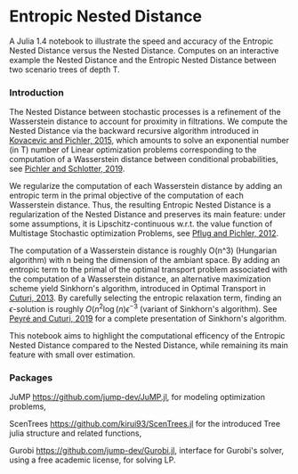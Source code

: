 # Entropic Nested Distance

A Julia 1.4 notebook to illustrate the speed and accuracy of the Entropic Nested Distance versus the Nested Distance. Computes on an interactive example the Nested Distance and the Entropic Nested Distance between two scenario trees of depth T.

### Introduction 

The Nested Distance between stochastic processes is a refinement of the Wasserstein distance to account for proximity in filtrations. We compute the Nested Distance via the backward recursive algorithm introduced in [Kovacevic and Pichler, 2015](https://www-user.tu-chemnitz.de/~alopi/publications/ScenarioTreesKovacevicPichler2015.pdf), which amounts to solve an exponential number (in T) number of Linear optimization problems corresponding to the computation of a Wasserstein distance between conditional probabilities, see [Pichler and Schlotter, 2019](https://arxiv.org/abs/1802.03639).

We regularize the computation of each Wasserstein distance  by adding an entropic term in the primal objective of the computation of each Wasserstein distance. Thus, the resulting Entropic Nested Distance is a regularization of the Nested Distance and preserves its main feature: under some assumptions, it is Lipschitz-continuous w.r.t. the value function of Multistage Stochastic optimization Problems, see [Pflug and Pichler, 2012](https://doi.org/10.1137/110825054).

The computation of a Wasserstein distance is roughly O(n^3) (Hungarian algorithm) with n being the dimension of the ambiant space. By adding an entropic term to the primal of the optimal transport problem associated with the computation of a Wasserstein distance, an alternative maximization scheme yield Sinkhorn's algorithm, introduced in Optimal Transport in [Cuturi, 2013](https://arxiv.org/abs/1306.0895). By carefully selecting the entropic relaxation term, finding an $\epsilon$-solution is roughly $O(n^2 \log(n) \epsilon^{-3}$ (variant of Sinkhorn's algorithm). See [Peyré and Cuturi, 2019](https://arxiv.org/abs/1803.00567) for a complete presentation of Sinkhorn's algorithm.

This notebook aims to highlight the computational efficency of the Entropic Nested Distance compared to the Nested Distance, while remaining its main feature with small over estimation.

### Packages

JuMP https://github.com/jump-dev/JuMP.jl, for modeling optimization problems,

ScenTrees https://github.com/kirui93/ScenTrees.jl for the introduced Tree julia structure and related functions,

Gurobi https://github.com/jump-dev/Gurobi.jl, interface for Gurobi's solver, using a free academic license, for solving LP.

